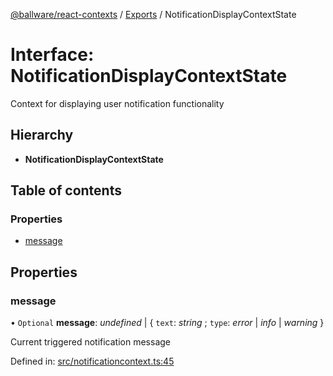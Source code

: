 [@ballware/react-contexts](../README.md) / [Exports](../modules.md) / NotificationDisplayContextState

# Interface: NotificationDisplayContextState

Context for displaying user notification functionality

## Hierarchy

* **NotificationDisplayContextState**

## Table of contents

### Properties

- [message](notificationdisplaycontextstate.md#message)

## Properties

### message

• `Optional` **message**: *undefined* \| { `text`: *string* ; `type`: *error* \| *info* \| *warning*  }

Current triggered notification message

Defined in: [src/notificationcontext.ts:45](https://github.com/frankball/ballware-react-contexts/blob/839804b/src/notificationcontext.ts#L45)
